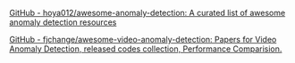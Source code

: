 
[GitHub - hoya012/awesome-anomaly-detection: A curated list of awesome anomaly detection resources](https://github.com/hoya012/awesome-anomaly-detection)

[GitHub - fjchange/awesome-video-anomaly-detection: Papers for Video Anomaly Detection, released codes collection, Performance Comparision.](https://github.com/fjchange/awesome-video-anomaly-detection)
